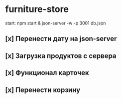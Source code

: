 # furniture-store
start: npm start & json-server -w -p 3001 db.json

## [x] Перенести дату на json-server

## [x] Загрузка продуктов с сервера

## [x] Функционал карточек

## [x] Перенести корзину
